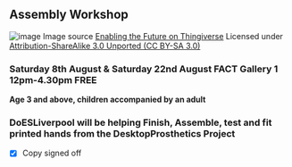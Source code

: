 ## Assembly Workshop

![image](http://thingiverse-production.s3.amazonaws.com/renders/bf/a4/2d/f6/18/Raptor-Hand-Parts---Exploded-View_preview_featured.jpg)
Image source [Enabling the Future on Thingiverse](http://www.thingiverse.com/thing:476403) Licensed under [Attribution-ShareAlike 3.0 Unported (CC BY-SA 3.0)](http://creativecommons.org/licenses/by-sa/3.0/ "License Link")
### **Saturday 8th August** & **Saturday 22nd August** FACT Gallery 1 12pm-4.30pm FREE
**Age 3 and above, children accompanied by an adult**
### DoESLiverpool will be helping Finish, Assemble, test and fit printed hands from the DesktopProsthetics Project

 * [x] Copy signed off



